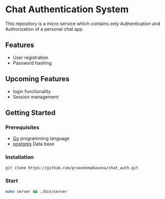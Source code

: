 # Chat Authentication System

This repository is a micro service which contains only Authentication and Authorization of a personal chat app.

## Features
- User registration
- Password hashing

## Upcoming Features
- login functionality
- Session management

## Getting Started


### Prerequisites
- [Go](https://go.dev/dl/) programming language
- [postgres](https://www.postgresql.org/) Data base

### Installation
```bash
git clone https://github.com/praveenmahasena/chat_auth.git
```

### Start
```bash
make server && ./bin/server
```
